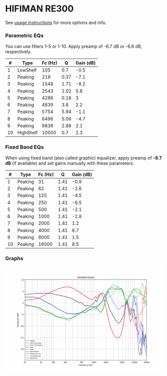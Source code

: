 # HIFIMAN RE300
See [usage instructions](https://github.com/jaakkopasanen/AutoEq#usage) for more options and info.

### Parametric EQs
You can use filters 1-5 or 1-10. Apply preamp of -6.7 dB or -6.8 dB, respectively.

|   # | Type      |   Fc (Hz) |    Q |   Gain (dB) |
|-----|-----------|-----------|------|-------------|
|   1 | LowShelf  |       105 | 0.7  |        -0.5 |
|   2 | Peaking   |       219 | 0.37 |        -7.1 |
|   3 | Peaking   |      1548 | 1.71 |        -8.2 |
|   4 | Peaking   |      2543 | 1.02 |         5.8 |
|   5 | Peaking   |      4286 | 0.18 |         3   |
|   6 | Peaking   |      4839 | 3.8  |         2.2 |
|   7 | Peaking   |      5754 | 5.94 |        -1.1 |
|   8 | Peaking   |      6496 | 5.06 |        -4.7 |
|   9 | Peaking   |      9836 | 2.88 |         2.1 |
|  10 | HighShelf |     10000 | 0.7  |         2.3 |

### Fixed Band EQs
When using fixed band (also called graphic) equalizer, apply preamp of **-8.7 dB** (if available) and set gains manually with these parameters.

|   # | Type    |   Fc (Hz) |    Q |   Gain (dB) |
|-----|---------|-----------|------|-------------|
|   1 | Peaking |        31 | 1.41 |        -0.9 |
|   2 | Peaking |        62 | 1.41 |        -2.6 |
|   3 | Peaking |       125 | 1.41 |        -4.5 |
|   4 | Peaking |       250 | 1.41 |        -6.5 |
|   5 | Peaking |       500 | 1.41 |        -2.1 |
|   6 | Peaking |      1000 | 1.41 |        -2.8 |
|   7 | Peaking |      2000 | 1.41 |         1.2 |
|   8 | Peaking |      4000 | 1.41 |         6.7 |
|   9 | Peaking |      8000 | 1.41 |         1.5 |
|  10 | Peaking |     16000 | 1.41 |         8.5 |

### Graphs
![](./HIFIMAN%20RE300.png)
